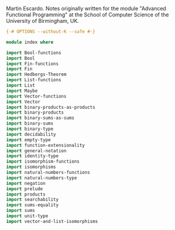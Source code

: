 
Martin Escardo.
Notes originally written for the module "Advanced Functional Programming"
at the School of Computer Science of the University of Birmingham, UK.


```agda
{-# OPTIONS --without-K --safe #-}

module index where

import Bool-functions
import Bool
import Fin-functions
import Fin
import Hedbergs-Theorem
import List-functions
import List
import Maybe
import Vector-functions
import Vector
import binary-products-as-products
import binary-products
import binary-sums-as-sums
import binary-sums
import binary-type
import decidability
import empty-type
import function-extensionality
import general-notation
import identity-type
import isomorphism-functions
import isomorphisms
import natural-numbers-functions
import natural-numbers-type
import negation
import prelude
import products
import searchability
import sums-equality
import sums
import unit-type
import vector-and-list-isomorphisms
```
